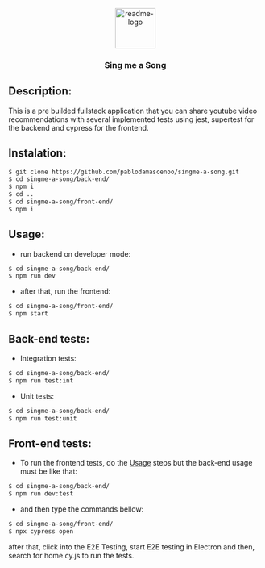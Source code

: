 <p align="center">
  <a href="https://github.com/pablodamascenoo/singme-a-song">
    <img src="https://notion-emojis.s3-us-west-2.amazonaws.com/prod/svg-twitter/1f399-fe0f.svg" alt="readme-logo" width="80" height="80">

  </a>

  <h3 align="center">
    Sing me a Song
  </h3>
</p>

## Description:

This is a pre builded fullstack application that you can share youtube video recommendations with several implemented tests using jest, supertest for the backend and cypress for the frontend.

<!-- ## Database deploy link
https://back-end-template-example.com/ -->

## Instalation:

```bash
$ git clone https://github.com/pablodamascenoo/singme-a-song.git
$ cd singme-a-song/back-end/
$ npm i
$ cd ..
$ cd singme-a-song/front-end/
$ npm i
```

## Usage:

- run backend on developer mode:

```bash
$ cd singme-a-song/back-end/
$ npm run dev
```

- after that, run the frontend:

```bash
$ cd singme-a-song/front-end/
$ npm start
```

## Back-end tests:

- Integration tests:

```bash
$ cd singme-a-song/back-end/
$ npm run test:int
```

- Unit tests:

```bash
$ cd singme-a-song/back-end/
$ npm run test:unit
```

## Front-end tests:

- To run the frontend tests, do the [Usage](#Usage) steps but the back-end usage must be like that:

```bash
$ cd singme-a-song/back-end/
$ npm run dev:test
```

- and then type the commands bellow:

```bash
$ cd singme-a-song/front-end/
$ npx cypress open
```

after that, click into the E2E Testing, start E2E testing in Electron and then, search for home.cy.js to run the tests.
